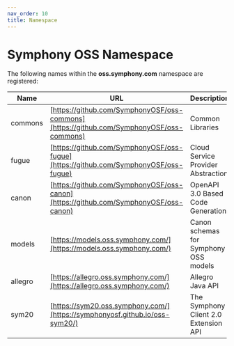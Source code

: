 ```yaml
---
nav_order: 10
title: Namespace
---
```

# Symphony OSS Namespace
The following names within the **oss.symphony.com** namespace are registered:

|Name|URL|Description|
|----|---|-----------|
|commons|[https://github.com/SymphonyOSF/oss-commons](https://github.com/SymphonyOSF/oss-commons)|Common Libraries|
|fugue|[https://github.com/SymphonyOSF/oss-fugue](https://github.com/SymphonyOSF/oss-fugue)|Cloud Service Provider Abstraction|
|canon|[https://github.com/SymphonyOSF/oss-canon](https://github.com/SymphonyOSF/oss-canon)|OpenAPI 3.0 Based Code Generation|
|models|[https://models.oss.symphony.com/](https://models.oss.symphony.com/)|Canon schemas for Symphony OSS models|
|allegro|[https://allegro.oss.symphony.com/](https://allegro.oss.symphony.com/)|Allegro Java API|
|sym20|[https://sym20.oss.symphony.com/](https://symphonyosf.github.io/oss-sym20/)|The Symphony Client 2.0 Extension API|